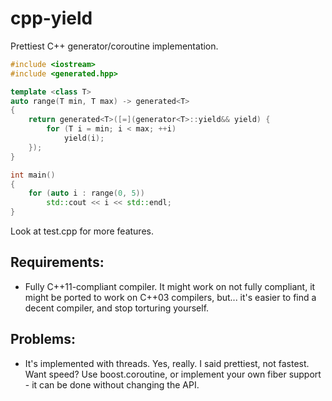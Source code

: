 cpp-yield
=========

Prettiest C++ generator/coroutine implementation.

```c++
#include <iostream>
#include <generated.hpp>

template <class T>
auto range(T min, T max) -> generated<T>
{
	return generated<T>([=](generator<T>::yield&& yield) {
		for (T i = min; i < max; ++i)
			yield(i);
	});
}

int main()
{
	for (auto i : range(0, 5))
		std::cout << i << std::endl;
}
```

Look at test.cpp for more features.

Requirements:
-------------

* Fully C++11-compliant compiler. It might work on not fully compliant, it might be ported to work on C++03 compilers, but... it's easier to find a decent compiler, and stop torturing yourself.

Problems:
---------

* It's implemented with threads. Yes, really. I said prettiest, not fastest. Want speed? Use boost.coroutine, or implement your own fiber support - it can be done without changing the API.

